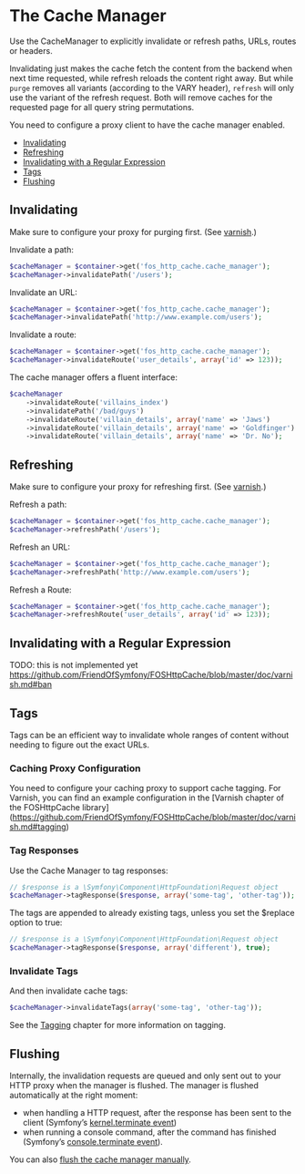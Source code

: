 The Cache Manager
=================

Use the CacheManager to explicitly invalidate or refresh paths, URLs, routes or
headers.

Invalidating just makes the cache fetch the content from the backend when next
time requested, while refresh reloads the content right away. But while `purge`
removes all variants (according to the VARY header), `refresh` will only use
the variant of the refresh request. Both will remove caches for the requested
page for all query string permutations.

You need to configure a proxy client to have the cache manager enabled.

* [Invalidating](#invalidating)
* [Refreshing](#refreshing)
* [Invalidating with a Regular Expression](#invalidating-with-a-regular-expression)
* [Tags](#tags)
* [Flushing](#flushing)

Invalidating
------------

Make sure to configure your proxy for purging first.
(See [varnish](https://github.com/FriendOfSymfony/FOSHttpCache/blob/master/doc/varnish.md#purge).)

Invalidate a path:

```php
$cacheManager = $container->get('fos_http_cache.cache_manager');
$cacheManager->invalidatePath('/users');
```

Invalidate an URL:
```php
$cacheManager = $container->get('fos_http_cache.cache_manager');
$cacheManager->invalidatePath('http://www.example.com/users');
```

Invalidate a route:

```php
$cacheManager = $container->get('fos_http_cache.cache_manager');
$cacheManager->invalidateRoute('user_details', array('id' => 123));
```

The cache manager offers a fluent interface:

```php
$cacheManager
    ->invalidateRoute('villains_index')
    ->invalidatePath('/bad/guys')
    ->invalidateRoute('villain_details', array('name' => 'Jaws')
    ->invalidateRoute('villain_details', array('name' => 'Goldfinger')
    ->invalidateRoute('villain_details', array('name' => 'Dr. No');
```

Refreshing
----------

Make sure to configure your proxy for refreshing first.
(See [varnish](https://github.com/FriendOfSymfony/FOSHttpCache/blob/master/doc/varnish.md#refresh).)

Refresh a path:

```php
$cacheManager = $container->get('fos_http_cache.cache_manager');
$cacheManager->refreshPath('/users');
```

Refresh an URL:

```php
$cacheManager = $container->get('fos_http_cache.cache_manager');
$cacheManager->refreshPath('http://www.example.com/users');
```

Refresh a Route:

```php
$cacheManager = $container->get('fos_http_cache.cache_manager');
$cacheManager->refreshRoute('user_details', array('id' => 123));
```

Invalidating with a Regular Expression
--------------------------------------

TODO: this is not implemented yet
https://github.com/FriendOfSymfony/FOSHttpCache/blob/master/doc/varnish.md#ban


Tags
----

Tags can be an efficient way to invalidate whole ranges of content without
needing to figure out the exact URLs.

### Caching Proxy Configuration

You need to configure your caching proxy to support cache tagging. For Varnish,
you can find an example configuration in the [Varnish chapter of the FOSHttpCache library]
(https://github.com/FriendOfSymfony/FOSHttpCache/blob/master/doc/varnish.md#tagging)

### Tag Responses

Use the Cache Manager to tag responses:

```php
// $response is a \Symfony\Component\HttpFoundation\Request object
$cacheManager->tagResponse($response, array('some-tag', 'other-tag'));
```

The tags are appended to already existing tags, unless you set the $replace
option to true:

```php
// $response is a \Symfony\Component\HttpFoundation\Request object
$cacheManager->tagResponse($response, array('different'), true);
```

### Invalidate Tags

And then invalidate cache tags:

```php
$cacheManager->invalidateTags(array('some-tag', 'other-tag'));
```

See the [Tagging](tagging.md) chapter for more information on tagging.

Flushing
--------

Internally, the invalidation requests are queued and only sent out to your HTTP
proxy when the manager is flushed. The manager is flushed automatically at the
right moment:

* when handling a HTTP request, after the response has been sent to the client
  (Symfony’s [kernel.terminate event](http://symfony.com/doc/current/components/http_kernel/introduction.html#the-kernel-terminate-event))
* when running a console command, after the command has finished (Symfony’s
  [console.terminate event](http://symfony.com/doc/current/components/console/events.html#the-consoleevents-terminate-event)).

You can also [flush the cache manager manually](https://github.com/FriendsOfSymfony/FOSHttpCache/blob/master/doc/cache-invalidator.md#flushing).
